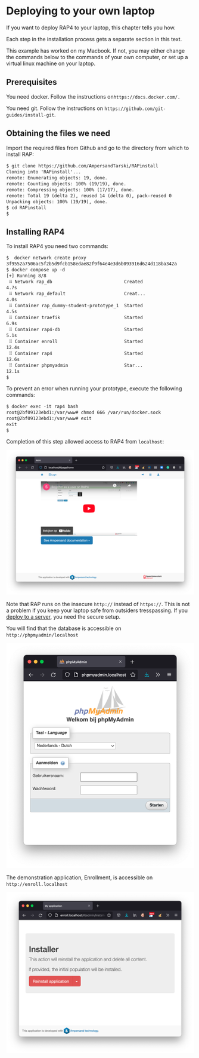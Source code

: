 # Deploying to your own laptop

If you want to deploy RAP4 to your laptop, this chapter tells you how.

Each step in the installation process gets a separate section in this text.

This example has worked on my Macbook. If not, you may either change the commands below to the commands of your own computer, or set up a virtual linux machine on your laptop.



## Prerequisites

You need docker. Follow the instructions on`https://docs.docker.com/.`

You need git. Follow the instructions on `https://github.com/git-guides/install-git`.

## Obtaining the files we need

Import the required files from Github and go to the directory from which to install RAP:

```text
$ git clone https://github.com/AmpersandTarski/RAPinstall
Cloning into 'RAPinstall'...
remote: Enumerating objects: 19, done.
remote: Counting objects: 100% (19/19), done.
remote: Compressing objects: 100% (17/17), done.
remote: Total 19 (delta 2), reused 14 (delta 0), pack-reused 0
Unpacking objects: 100% (19/19), done.
$ cd RAPinstall
$ 
```

## Installing RAP4

To install RAP4 you need two commands:

```text
$  docker network create proxy
3f9552a7506ac5f2b5d9fcb158edae82f9f64e4e3d6b093916d624d118ba342a
$ docker compose up -d
[+] Running 8/8
 ⠿ Network rap_db                           Created                        4.7s
 ⠿ Network rap_default                      Creat...                       4.0s
 ⠿ Container rap_dummy-student-prototype_1  Started                        4.5s
 ⠿ Container traefik                        Started                        6.9s
 ⠿ Container rap4-db                        Started                        5.1s
 ⠿ Container enroll                         Started                       12.4s
 ⠿ Container rap4                           Started                       12.6s
 ⠿ Container phpmyadmin                     Star...                       12.1s
$ 
```

To prevent an error when running your prototype, execute the following commands:

```text
$ docker exec -it rap4 bash
root@2bf09123ebd1:/var/www# chmod 666 /var/run/docker.sock 
root@2bf09123ebd1:/var/www# exit
exit
$ 
```

Completion of this step allowed access to RAP4 from `localhost`:

![](../.gitbook/assets/schermafbeelding-2021-07-31-om-08.31.22.png)

Note that RAP runs on the insecure `http://` instead of `https://`.  This is not a problem if you keep your laptop safe from outsiders tresspassing. If you [deploy to a server](deploying-ounl-rap3.md), you need the secure setup.

You will find that the database is accessible on `http://phpmyadmin/localhost`

![](../.gitbook/assets/schermafbeelding-2021-07-31-om-08.36.16.png)

The demonstration application, Enrollment, is accessible on `http://enroll.localhost`

![](../.gitbook/assets/schermafbeelding-2021-07-31-om-08.37.47.png)

